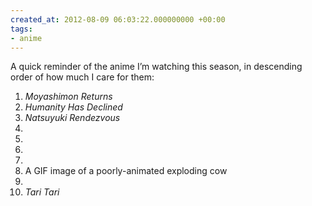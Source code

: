 ```yaml
---
created_at: 2012-08-09 06:03:22.000000000 +00:00
tags:
- anime
---
```


A quick reminder of the anime I’m watching this season, in descending
order of how much I care for them:

1.  *Moyashimon Returns*
2.  *Humanity Has Declined*
3.  *Natsuyuki Rendezvous*
4.   
5.   
6.   
7.   
8.  A GIF image of a poorly-animated exploding cow
9.   
10. *Tari Tari*
